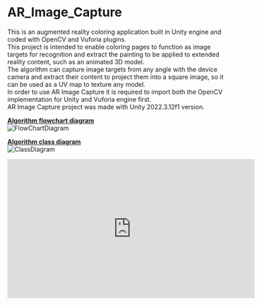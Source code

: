 # AR_Image_Capture
This is an augmented reality coloring application built in Unity engine and coded with OpenCV and Vuforia plugins.  
This project is intended to enable coloring pages to function as image targets for recognition and extract the painting to be applied to extended reality content, such as an animated 3D model.  
The algorithm can capture image targets from any angle with the device camera and extract their content to project them into a square image, so it can be used as a UV map to texture any model.  
In order to use AR Image Capture it is required to import both the OpenCV implementation for Unity and Vuforia engine first.  
AR Image Capture project was made with Unity 2022.3.12f1 version.  
  
<b><u>Algorithm flowchart diagram</u></b>  
![FlowChartDiagram](https://github.com/Isco16/AR_Image_Capture/assets/112453307/3a9ab9c5-713e-4ef2-adaf-36e2190e5a9c)
  
<b><u>Algorithm class diagram</u></b>  
![ClassDiagram](https://github.com/Isco16/AR_Image_Capture/assets/112453307/84f983f9-013f-4cfd-a51d-dd92a3b694b9)

<iframe width="560" height="315" src="https://www.youtube.com/embed/u0hb3MhlETI?si=ufmrsQpa3ohWKZi8" title="YouTube video player" frameborder="0" allow="accelerometer; autoplay; clipboard-write; encrypted-media; gyroscope; picture-in-picture; web-share" allowfullscreen></iframe>
